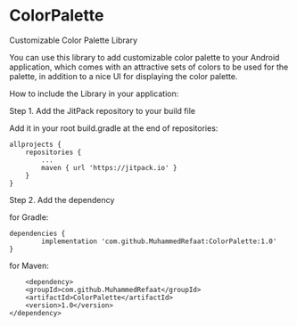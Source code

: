 # ColorPalette
Customizable Color Palette Library

You can use this library to add customizable color palette to your Android application, which comes with an attractive sets of colors to be used for the palette, in addition to a nice UI for displaying the color palette.

How to include the Library in your application:

Step 1. Add the JitPack repository to your build file

Add it in your root build.gradle at the end of repositories:

	allprojects {
		repositories {
			...
			maven { url 'https://jitpack.io' }
		}
	}
  
Step 2. Add the dependency

for Gradle:

	dependencies {
	        implementation 'com.github.MuhammedRefaat:ColorPalette:1.0'
	}
  
  for Maven:
  
        <dependency>
	    <groupId>com.github.MuhammedRefaat</groupId>
	    <artifactId>ColorPalette</artifactId>
	    <version>1.0</version>
	</dependency>


